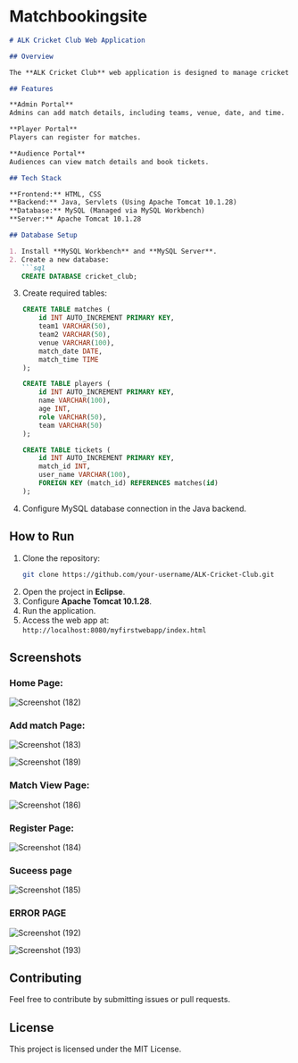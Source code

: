 # Matchbookingsite  

```markdown
# ALK Cricket Club Web Application

## Overview

The **ALK Cricket Club** web application is designed to manage cricket match details, player registrations, and audience ticket bookings. The platform allows admins to add match information, players to register, and audiences to view match details and book tickets.

## Features

**Admin Portal**  
Admins can add match details, including teams, venue, date, and time.  

**Player Portal**  
Players can register for matches.  

**Audience Portal**  
Audiences can view match details and book tickets.  

## Tech Stack

**Frontend:** HTML, CSS  
**Backend:** Java, Servlets (Using Apache Tomcat 10.1.28)  
**Database:** MySQL (Managed via MySQL Workbench)  
**Server:** Apache Tomcat 10.1.28  

## Database Setup

1. Install **MySQL Workbench** and **MySQL Server**.  
2. Create a new database:  
   ```sql
   CREATE DATABASE cricket_club;
   ```
3. Create required tables:  
   ```sql
   CREATE TABLE matches (
       id INT AUTO_INCREMENT PRIMARY KEY,
       team1 VARCHAR(50),
       team2 VARCHAR(50),
       venue VARCHAR(100),
       match_date DATE,
       match_time TIME
   );

   CREATE TABLE players (
       id INT AUTO_INCREMENT PRIMARY KEY,
       name VARCHAR(100),
       age INT,
       role VARCHAR(50),
       team VARCHAR(50)
   );

   CREATE TABLE tickets (
       id INT AUTO_INCREMENT PRIMARY KEY,
       match_id INT,
       user_name VARCHAR(100),
       FOREIGN KEY (match_id) REFERENCES matches(id)
   );
   ```
4. Configure MySQL database connection in the Java backend.  

## How to Run

1. Clone the repository:  
   ```sh
   git clone https://github.com/your-username/ALK-Cricket-Club.git
   ```
2. Open the project in **Eclipse**.  
3. Configure **Apache Tomcat 10.1.28**.  
4. Run the application.  
5. Access the web app at: `http://localhost:8080/myfirstwebapp/index.html`  

## Screenshots
### Home Page:
![Screenshot (182)](https://github.com/user-attachments/assets/d85f4016-07e4-40c0-9f15-0fffe1d9c0ff)

### Add match Page:

![Screenshot (183)](https://github.com/user-attachments/assets/562d281b-eb6f-4a5b-9ba3-1a3e14b6c2d6)


![Screenshot (189)](https://github.com/user-attachments/assets/f9709807-acc6-4fd1-9eac-cfef44d920aa)

### Match View Page:

![Screenshot (186)](https://github.com/user-attachments/assets/ed12ba56-ec51-4132-8063-76567aeee23d)

### Register Page:

![Screenshot (184)](https://github.com/user-attachments/assets/9990cb5b-eaf7-43dc-aa4e-f91047e4a24f)
 


### Suceess page
 
![Screenshot (185)](https://github.com/user-attachments/assets/6354b2ec-b013-4f7a-b0d1-91e1f46a81ad)

### ERROR PAGE
![Screenshot (192)](https://github.com/user-attachments/assets/3219e17b-630d-4cbd-b30b-898fe2c2cdbf)

![Screenshot (193)](https://github.com/user-attachments/assets/63327dd3-2588-4aa7-829d-eabb7a2446f8)



## Contributing

Feel free to contribute by submitting issues or pull requests.  

## License

This project is licensed under the MIT License.  
```
 
